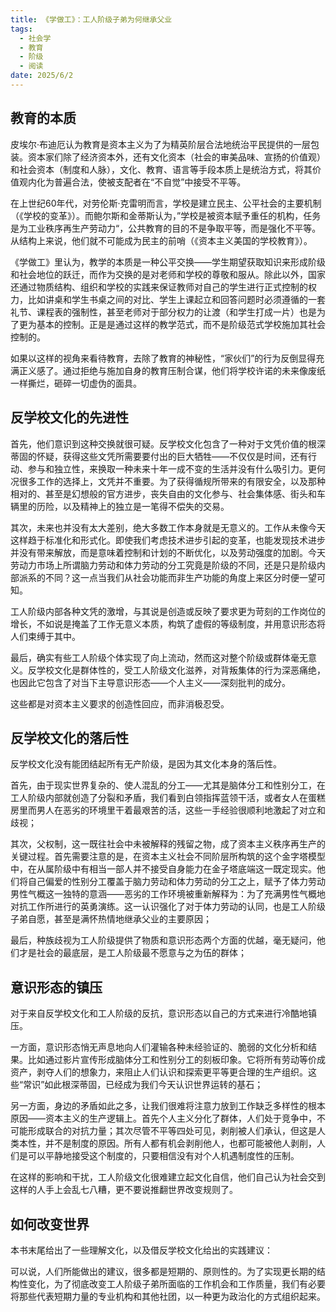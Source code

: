 ```yaml
---
title: 《学做工》：工人阶级子弟为何继承父业
tags:
  - 社会学
  - 教育
  - 阶级
  - 阅读
date: 2025/6/2
---
```

## 教育的本质

皮埃尔·布迪厄认为教育是资本主义为了为精英阶层合法地统治平民提供的一层包装。资本家们除了经济资本外，还有文化资本（社会的审美品味、宣扬的价值观）和社会资本（制度和人脉），文化、教育、语言等手段本质上是统治方式，将其价值观内化为普遍合法，使被支配者在“不自觉”中接受不平等。

在上世纪60年代，对劳伦斯·克雷明而言，学校是建立民主、公平社会的主要机制（《学校的变革》）。而鲍尔斯和金蒂斯认为，”学校是被资本赋予重任的机构，任务是为工业秩序再生产劳动力“，公共教育的目的不是争取平等，而是强化不平等。从结构上来说，他们就不可能成为民主的前哨（《资本主义美国的学校教育》）。

《学做工》里认为，教学的本质是一种公平交换——学生期望获取知识来形成阶级和社会地位的跃迁，而作为交换的是对老师和学校的尊敬和服从。除此以外，国家还通过物质结构、组织和学校的实践来保证教师对自己的学生进行正式控制的权力，比如讲桌和学生书桌之间的对比、学生上课起立和回答问题时必须遵循的一套礼节、课程表的强制性，甚至老师对于部分权力的让渡（和学生打成一片）也是为了更为基本的控制。正是是通过这样的教学范式，而不是阶级范式学校施加其社会控制的。

如果以这样的视角来看待教育，去除了教育的神秘性，“家伙们”的行为反倒显得充满正义感了。通过拒绝与施加自身的教育压制合谋，他们将学校许诺的未来像废纸一样撕烂，砸碎一切虚伪的面具。

## 反学校文化的先进性

首先，他们意识到这种交换就很可疑。反学校文化包含了一种对于文凭价值的根深蒂固的怀疑，获得这些文凭所需要要付出的巨大牺牲——不仅仅是时间，还有行动、参与和独立性，来换取一种未来十年一成不变的生活并没有什么吸引力。更何况很多工作的选择上，文凭并不重要。为了获得循规所带来的有限安全，以及那种相对的、甚至是幻想般的官方进步，丧失自由的文化参与、社会集体感、街头和车辆里的历险，以及精神上的独立是一笔得不偿失的交易。

其次，未来也并没有太大差别，绝大多数工作本身就是无意义的。工作从未像今天这样趋于标准化和形式化。即使我们考虑技术进步引起的变革，也能发现技术进步并没有带来解放，而是意味着控制和计划的不断优化，以及劳动强度的加剧。今天劳动力市场上所谓脑力劳动和体力劳动的分工究竟是阶级的不同，还是只是阶级内部派系的不同？这一点当我们从社会功能而非生产功能的角度上来区分时便一望可知。

工人阶级内部各种文凭的激增，与其说是创造或反映了要求更为苛刻的工作岗位的增长，不如说是掩盖了工作无意义本质，构筑了虚假的等级制度，并用意识形态将人们束缚于其中。

最后，确实有些工人阶级个体实现了向上流动，然而这对整个阶级或群体毫无意义。反学校文化是群体性的，受工人阶级文化滋养，对背叛集体的行为深恶痛绝，也因此它包含了对当下主导意识形态——个人主义——深刻批判的成分。

这些都是对资本主义要求的创造性回应，而非消极忍受。

## 反学校文化的落后性

反学校文化没有能团结起所有无产阶级，是因为其文化本身的落后性。

首先，由于现实世界复杂的、使人混乱的分工——尤其是脑体分工和性别分工，在工人阶级内部就创造了分裂和矛盾，我们看到白领指挥蓝领干活，或者女人在蛋糕房里而男人在恶劣的环境里干着最艰苦的活，这些一手经验很顺利地激起了对立和歧视；

其次，父权制，这一既往社会中未被解释的残留之物，成了资本主义秩序再生产的关键过程。首先需要注意的是，在资本主义社会不同阶层所构筑的这个金字塔模型中，在从属阶级中有相当一部人并不接受自身能力在金子塔底端这一既定现实。他们将自己偏爱的性别分工覆盖于脑力劳动和体力劳动的分工之上，赋予了体力劳动男性气概这一独特的意涵——恶劣的工作环境被重新解释为：为了充满男性气概地对抗工作所进行的英勇演练。这一认识强化了对于体力劳动的认同，也是工人阶级子弟自愿，甚至是满怀热情地继承父业的主要原因；

最后，种族歧视为工人阶级提供了物质和意识形态两个方面的优越，毫无疑问，他们才是社会的最底层，是工人阶级最不愿意与之为伍的群体；

## 意识形态的镇压

对于来自反学校文化和工人阶级的反抗，意识形态以自己的方式来进行冷酷地镇压。

一方面，意识形态悄无声息地向人们灌输各种未经验证的、脆弱的文化分析和结果。比如通过影片宣传形成脑体分工和性别分工的刻板印象。它将所有劳动等价成资产，剥夺人们的想象力，来阻止人们认识和探索更平等更合理的生产组织。这些“常识”如此根深蒂固，已经成为我们今天认识世界运转的基石；

另一方面，身边的矛盾如此之多，让我们很难将注意力放到工作缺乏多样性的根本原因——资本主义的生产逻辑上。首先个人主义分化了群体，人们处于竞争中，不可能形成联合的对抗力量；其次尽管不平等四处可见，剥削被人们承认，但这是人类本性，并不是制度的原因。所有人都有机会剥削他人，也都可能被他人剥削，人们是可以平静地接受这个制度的，只要相信没有对个人机遇制度性的压制。

在这样的影响和干扰，工人阶级文化很难建立起文化自信，他们自己认为社会交到这样的人手上会乱七八糟，更不要说推翻世界改变规则了。

## 如何改变世界

本书末尾给出了一些理解文化，以及借反学校文化给出的实践建议：

可以说，人们所能做出的建议，很多都是短期的、原则性的。为了实现更长期的结构性变化，为了彻底改变工人阶级子弟所面临的工作机会和工作质量，我们有必要将那些代表短期力量的专业机构和其他社团，以一种更为政治化的方式组织起来。